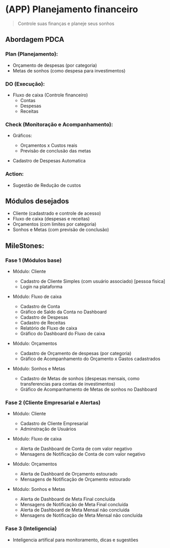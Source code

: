 # (APP) Planejamento financeiro
> Controle suas finanças e planeje seus sonhos



## Abordagem PDCA

### Plan (Planejamento):
- Orçamento de despesas (por categoria)
- Metas de sonhos (como despesa para investimentos)

### DO (Execução):
- Fluxo de caixa (Controle financeiro)
    - Contas
    - Despesas
    - Receitas

### Check (Monitoração e Acompanhamento):
- Gráficos:
    - Orçamentos x Custos reais
    - Previsão de conclusão das metas

- Cadastro de Despesas Automatica

### Action:
- Sugestão de Redução de custos


## Módulos desejados
- Cliente (cadastrado e controle de acesso)
- Fluxo de caixa (despesas e receitas)
- Orçamentos (com limites por categoria)
- Sonhos e Metas (com previsão de conclusão)

## MileStones:

### Fase 1 (Módulos base)

- Módulo: Cliente
    - Cadastro de Cliente Simples (com usuário associado) [pessoa fisica]
    - Login na plataforma

- Módulo: Fluxo de caixa
    - Cadastro de Conta
    - Gráfico de Saldo da Conta no Dashboard
    - Cadastro de Despesas
    - Cadastro de Receitas
    - Relatório de Fluxo de caixa
    - Gráfico do Dashboard do Fluxo de caixa

- Módulo: Orçamentos
    - Cadastro de Orçamento de despesas (por categoria)
    - Gráfico de Acompanhamento do Orçamento x Gastos cadastrados

- Módulo: Sonhos e Metas
    - Cadastro de Metas de sonhos (despesas mensais, como transferencias para contas de investimentos)
    - Gráfico de Acompanhamento de Metas de sonhos no Dashboard

### Fase 2 (Cliente Empresarial e Alertas)

- Módulo: Cliente
    - Cadastro de Cliente Empresarial
    - Adminstração de Usuários

- Módulo: Fluxo de caixa
    - Alerta de Dashboard de Conta de com valor negativo
    - Mensagens de Notificação de Conta de com valor negativo

- Módulo: Orçamentos
    - Alerta de Dashboard de Orçamento estourado
    - Mensagens de Notificação de Orçamento estourado

- Módulo: Sonhos e Metas
    - Alerta de Dashboard de Meta Final concluída
    - Mensagens de Notificação de Meta Final concluída
    - Alerta de Dashboard de Meta Mensal não concluída
    - Mensagens de Notificação de Meta Mensal não concluída

### Fase 3 (Inteligencia)
- Inteligencia artifical para monitoramento, dicas e sugestões

